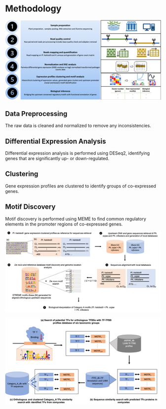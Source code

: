 # Methodology

![Methodology for motif discovery in Pl. halstedii](../figures/pipeline_1.png)

## Data Preprocessing
The raw data is cleaned and normalized to remove any inconsistencies.

## Differential Expression Analysis
Differential expression analysis is performed using DESeq2, identifying genes that are significantly up- or down-regulated.

## Clustering
Gene expression profiles are clustered to identify groups of co-expressed genes.

## Motif Discovery
Motif discovery is performed using MEME to find common regulatory elements in the promoter regions of co-expressed genes.



![Methodology for motif discovery in closely related oomycetes](../figures/pipeline_2.png)


![Methodology for identification of transcription factors in oomycetes](../figures/pipeline_3.png)
